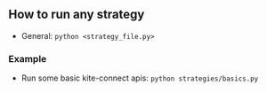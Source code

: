 ## How to run any strategy
* General: `python <strategy_file.py>`
### Example
* Run some basic kite-connect apis: `python strategies/basics.py`
